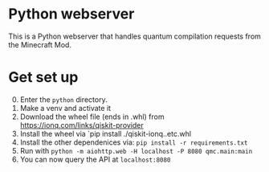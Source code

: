 # Python webserver

This is a Python webserver that handles quantum compilation requests from the Minecraft Mod.

# Get set up

0. Enter the `python` directory.
1. Make a venv and activate it
2. Download the wheel file (ends in .whl) from https://ionq.com/links/qiskit-provider
3. Install the wheel via `pip install ./qiskit-ionq..etc.whl
4. Install the other dependenices via: `pip install -r requirements.txt`
5. Run with `python -m aiohttp.web -H localhost -P 8080 qmc.main:main`
6. You can now query the API at `localhost:8080`